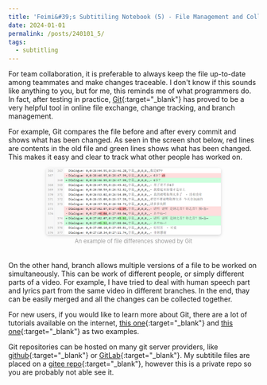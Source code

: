 ```yaml
---
title: 'Feimi&#39;s Subtitiling Notebook (5) - File Management and Collaboration'
date: 2024-01-01
permalink: /posts/240101_5/
tags:
  - subtitling
---
```


For team collaboration, it is preferable to always keep the file up-to-date among teammates and make changes traceable. I don't know if this sounds like anything to you, but for me, this reminds me of what programmers do. In fact, after testing in practice, [Git](https://en.wikipedia.org/wiki/Git){:target="_blank"} has proved to be a very helpful tool in online file exchange, change tracking, and branch management. 

For example, Git compares the file before and after every commit and shows what has been changed. As seen in the screen shot below, red lines are contents in the old file and green lines shows what has been changed. This makes it easy and clear to track what other people has worked on. 

<center>
    <img style="border-radius: 0.3125em;
    box-shadow: 0 2px 4px 0 rgba(34,36,38,.12),0 2px 10px 0 rgba(34,36,38,.08);" 
    src="/images/240101_5_1.png" width="70%" height="70%">
    <br>
    <div style="color:orange; font-size: 0.8em;
    display: inline-block;
    color: #999;
    padding: 2px;">An example of file differences showed by Git</div>
</center>

\
On the other hand, branch allows multiple versions of a file to be worked on simultaneously. This can be work of different people, or simply different parts of a video. For example, I have tried to deal with human speech part and lyrics part from the same video in different branches. In the end, thay can be easily merged and all the changes can be collected together. 

For new users, if you would like to learn more about Git, there are a lot of tutorials available on the internet, [this one](https://www.w3schools.com/git/){:target="_blank"} and [this one](https://learngitbranching.js.org/){:target="_blank"} as two examples.  

Git repositories can be hosted on many git server providers, like [github](https://github.com/){:target="_blank"} or [GitLab](https://about.gitlab.com/){:target="_blank"}. My subtitile files are placed on a [gitee repo](https://gitee.com/ifeimi/akbsub){:target="_blank"}, however this is a private repo so you are probably not able see it. 